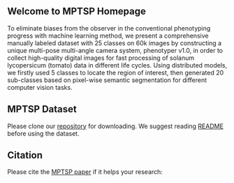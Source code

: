 ## Welcome to MPTSP Homepage
To eliminate biases from the observer in the conventional phenotyping progress with machine learning method, we present a comprehensive manually labeled dataset with 25 classes on 60k images by constructing a unique multi-pose multi-angle camera system, phenotyper v1.0, in order to collect high-quality digital images for fast processing of solanum lycopersicum (tomato) data in different life cycles. Using distributed models, we firstly used 5 classes to locate the region of interest, then generated 20 sub-classes based on  pixel-wise semantic segmentation for different computer vision tasks.  


MPTSP Dataset
---------------
Please clone our [repository](https://github.com/0YJ/MPTSP) for downloading. We suggest reading [README](https://github.com/0YJ/MPTSTD) before using the dataset.

Citation
--------------

Please cite the [MPTSP paper](https://www.ph.com/placeholder.pdf) if it helps your research:
```bibtex

```
